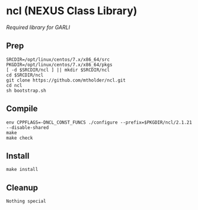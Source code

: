 # ncl (NEXUS Class Library)
*Required library for GARLI*

## Prep
```
SRCDIR=/opt/linux/centos/7.x/x86_64/src
PKGDIR=/opt/linux/centos/7.x/x86_64/pkgs
[ -d $SRCDIR/ncl ] || mkdir $SRCDIR/ncl
cd $SRCDIR/ncl
git clone https://github.com/mtholder/ncl.git
cd ncl
sh bootstrap.sh
```

## Compile
```
env CPPFLAGS=-DNCL_CONST_FUNCS ./configure --prefix=$PKGDIR/ncl/2.1.21 --disable-shared
make
make check
```

## Install
```
make install
```

## Cleanup
```
Nothing special
```
